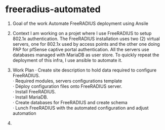 # freeradius-automated

1. Goal of the work
Automate FreeRADIUS deployment using Ansile

2. Context
I am working on a projet where I use FreeRADIUS to setup 802.1x authentication.
The FreeRADIUS installation uses two (2) virtual servers, one for 802.1x used by access points and the other one doing PAP for pfSense captive portal authentication.
All the servers use databases managed with MariaDB as user store.
To quickly repeat the deployment of this infra, I use ansible to automate it.

3. Work Plan
 · Create site description to hold data required to configure FreeRADIUS.  
 · Required modules, servers configurations template  
 · Déploy configuration files onto FreeRADIUS server.  
 · Install FreeRADIUS.  
 · Install MariaDB.  
 · Create databases for FreeRADIUS and create schema    
 · Lunch FreeRADIUS with the automated configuration and adjust automation  
 
4.

